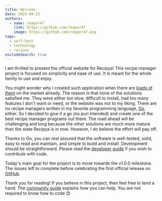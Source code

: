 ```yaml
---
title: Welcome
date: 2023-08-23
authors:
  - name: reaper47
    link: https://github.com/reaper47
    image: https://github.com/reaper47.png
tags:
  - self-host
  - technology
  - recipes
excludeSearch: true
---
```


I am thrilled to present the official website for Recipya! This recipe manager project is focused on simplicity and 
ease of use. It is meant for the whole family to use and enjoy.

You might wonder why I created such application when there are [loads of them](https://github.com/awesome-selfhosted/awesome-selfhosted#recipe-management) 
on the market already. The reason is that none of the solutions satisfied me. They were either too slow, difficult to 
install, had too many features I don't want or need, or the website was not to my liking. There are no recipe managers 
written in my favorite programming language, [Go](https://go.dev), either. So I decided to give it a go 
(no pun intended) and create one of the best recipe manager programs out there. The road ahead will be challenging and 
long because the other solutions are much more mature than the state Recipya is in now. However, I do believe the
effort will pay off.

Thanks to Go, you can rest assured that the software is well-tested, solid, easy to read and maintain, and simple to 
build and install. Development should be straightforward. Please read the [developer guide](/guide/docs/development) 
if you wish to contribute with code.

Today's main goal for the project is to move towards the v1.0.0 milestone. The issues left to complete before 
celebrating the first official release on [GitHub](https://github.com/reaper47/recipya/issues?q=is%3Aopen+is%3Aissue+milestone%3Av1.0.0).

Thank you for reading! If you believe in this project, then feel free to lend a hand. The [community guide](/guide/about/community-guide) 
explains how you can help. You are not required to know how to code 😊